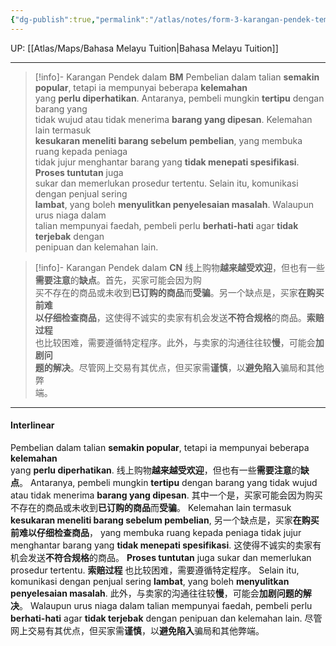 ```yaml
---
{"dg-publish":true,"permalink":"/atlas/notes/form-3-karangan-pendek-tema-03-urusan-jual-beli-secara-talian/","noteIcon":""}
---
```


UP: [[Atlas/Maps/Bahasa Melayu Tuition\|Bahasa Melayu Tuition]]

---

> [!info]- Karangan Pendek dalam **BM**
Pembelian dalam talian **semakin popular**, tetapi ia mempunyai beberapa **kelemahan**  
yang **perlu diperhatikan**. Antaranya, pembeli mungkin **tertipu** dengan barang yang  
tidak wujud atau tidak menerima **barang yang dipesan**. Kelemahan lain termasuk  
**kesukaran meneliti barang sebelum pembelian**, yang membuka ruang kepada peniaga  
tidak jujur menghantar barang yang **tidak menepati spesifikasi**. **Proses tuntutan** juga  
sukar dan memerlukan prosedur tertentu. Selain itu, komunikasi dengan penjual sering  
**lambat**, yang boleh **menyulitkan penyelesaian masalah**. Walaupun urus niaga dalam  
talian mempunyai faedah, pembeli perlu **berhati-hati** agar **tidak terjebak** dengan  
penipuan dan kelemahan lain.

> [!info]- Karangan Pendek dalam **CN**
线上购物**越来越受欢迎**，但也有一些**需要注意**的**缺点**。首先，买家可能会因为购  
买不存在的商品或未收到**已订购的商品**而**受骗**。另一个缺点是，买家**在购买前难**  
**以仔细检查商品**，这使得不诚实的卖家有机会发送**不符合规格**的商品。**索赔过程**  
也比较困难，需要遵循特定程序。此外，与卖家的沟通往往较**慢**，可能会**加剧问**  
**题的解决**。尽管网上交易有其优点，但买家需**谨慎**，以**避免陷入**骗局和其他弊  
端。

---
#### Interlinear

Pembelian dalam talian **semakin popular**, tetapi ia mempunyai beberapa **kelemahan**  
yang **perlu diperhatikan**. 
线上购物**越来越受欢迎**，但也有一些**需要注意**的**缺点**。
Antaranya, pembeli mungkin **tertipu** dengan barang yang  tidak wujud atau tidak menerima **barang yang dipesan**. 
其中一个是，买家可能会因为购买不存在的商品或未收到**已订购的商品**而**受骗**。
Kelemahan lain termasuk **kesukaran meneliti barang sebelum pembelian**, 
另一个缺点是，买家**在购买前难以仔细检查商品**，
yang membuka ruang kepada peniaga tidak jujur menghantar barang yang **tidak menepati spesifikasi**. 
这使得不诚实的卖家有机会发送**不符合规格**的商品。
**Proses tuntutan** juga sukar dan memerlukan prosedur tertentu. 
**索赔过程**  也比较困难，需要遵循特定程序。
Selain itu, komunikasi dengan penjual sering **lambat**, yang boleh **menyulitkan penyelesaian masalah**. 
此外，与卖家的沟通往往较**慢**，可能会**加剧问题的解决**。
Walaupun urus niaga dalam talian mempunyai faedah, pembeli perlu **berhati-hati** agar **tidak terjebak** dengan penipuan dan kelemahan lain.
尽管网上交易有其优点，但买家需**谨慎**，以**避免陷入**骗局和其他弊端。